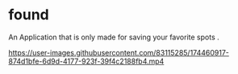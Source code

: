 # found

An Application that is only made for saving your favorite spots .

https://user-images.githubusercontent.com/83115285/174460917-874d1bfe-6d9d-4177-923f-39f4c2188fb4.mp4

